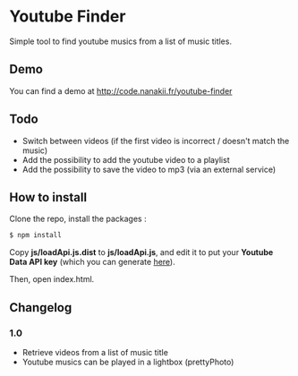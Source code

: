 Youtube Finder
=============

Simple tool to find youtube musics from a list of music titles.

Demo
-------------

You can find a demo at http://code.nanakii.fr/youtube-finder

Todo
-------------

- Switch between videos (if the first video is incorrect / doesn't match the music)
- Add the possibility to add the youtube video to a playlist
- Add the possibility to save the video to mp3 (via an external service)

How to install
-------------

Clone the repo, install the packages :
```bash
$ npm install
```

Copy **js/loadApi.js.dist** to **js/loadApi.js**, and edit it to put your **Youtube Data API key** (which you can generate [here](https://console.developers.google.com/)).

Then, open index.html.

Changelog
-------------

### 1.0

- Retrieve videos from a list of music title
- Youtube musics can be played in a lightbox (prettyPhoto)
